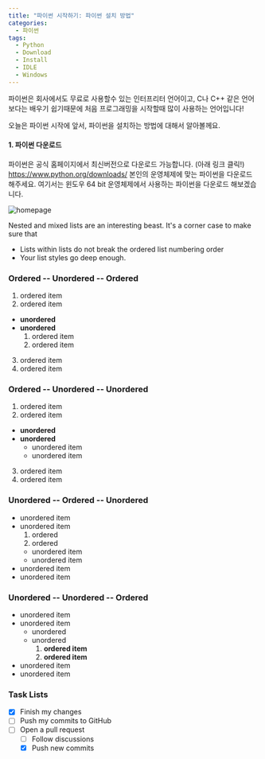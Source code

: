 ```yaml
---
title: "파이썬 시작하기: 파이썬 설치 방법"
categories:
  - 파이썬
tags:
  - Python
  - Download
  - Install
  - IDLE
  - Windows
---
```


파이썬은 회사에서도 무료로 사용할수 있는 인터프리터 언어이고,
C나 C++ 같은 언어보다는 배우기 쉽기때문에
처음 프로그래밍을 시작할때 많이 사용하는 언어입니다!

오늘은 파이썬 시작에 앞서, 파이썬을 설치하는 방법에 대해서 알아볼께요.

#### 1. 파이썬 다운로드
파이썬은 공식 홈페이지에서 최신버전으로 다운로드 가능합니다. (아래 링크 클릭!)
https://www.python.org/downloads/
본인의 운영체제에 맞는 파이썬을 다운로드 해주세요.
여기서는 윈도우 64 bit 운영체제에서 사용하는 파이썬을 다운로드 해보겠습니다.

![homepage](/assets/homepage.PNG)


Nested and mixed lists are an interesting beast. It's a corner case to make sure that

* Lists within lists do not break the ordered list numbering order
* Your list styles go deep enough.

### Ordered -- Unordered -- Ordered

1. ordered item
2. ordered item
  * **unordered**
  * **unordered**
    1. ordered item
    2. ordered item
3. ordered item
4. ordered item

### Ordered -- Unordered -- Unordered

1. ordered item
2. ordered item
  * **unordered**
  * **unordered**
    * unordered item
    * unordered item
3. ordered item
4. ordered item

### Unordered -- Ordered -- Unordered

* unordered item
* unordered item
  1. ordered
  2. ordered
    * unordered item
    * unordered item
* unordered item
* unordered item

### Unordered -- Unordered -- Ordered

* unordered item
* unordered item
  * unordered
  * unordered
    1. **ordered item**
    2. **ordered item**
* unordered item
* unordered item

### Task Lists

- [x] Finish my changes
- [ ] Push my commits to GitHub
- [ ] Open a pull request
  - [ ] Follow discussions
  - [x] Push new commits
